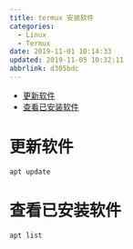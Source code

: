 ```yaml
---
title: termux 安装软件
categories: 
  - Linux
  - Termux
date: 2019-11-01 10:14:33
updated: 2019-11-05 10:32:11
abbrlink: d305bdc
---
```

- [更新软件](/blog/d305bdc/#更新软件)
- [查看已安装软件](/blog/d305bdc/#查看已安装软件)

<!--more-->
<script src="https://cdn.bootcss.com/jquery/3.4.0/jquery.slim.min.js"></script>
<script>$(document).ready(function () {$(".post-body > ul:nth-child(1)").hide();});</script>

<!--end-->
# 更新软件
```shell
apt update
```
# 查看已安装软件
```shell
apt list
```

